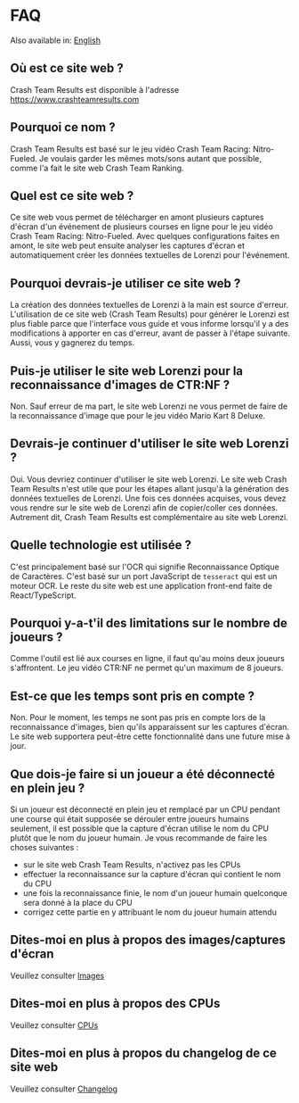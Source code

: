 # FAQ

Also available in: [English](../en/FAQ.md)

## Où est ce site web ?

Crash Team Results est disponible à l'adresse https://www.crashteamresults.com

## Pourquoi ce nom ?

Crash Team Results est basé sur le jeu vidéo Crash Team Racing: Nitro-Fueled. Je voulais garder les mêmes mots/sons autant que possible, comme l'a fait le site web Crash Team Ranking.

## Quel est ce site web ?

Ce site web vous permet de télécharger en amont plusieurs captures d'écran d'un événement de plusieurs courses en ligne pour le jeu vidéo Crash Team Racing: Nitro-Fueled. Avec quelques configurations faites en amont, le site web peut ensuite analyser les captures d'écran et automatiquement créer les données textuelles de Lorenzi pour l'événement.

## Pourquoi devrais-je utiliser ce site web ?

La création des données textuelles de Lorenzi à la main est source d'erreur. L'utilisation de ce site web (Crash Team Results) pour générer le Lorenzi est plus fiable parce que l'interface vous guide et vous informe lorsqu'il y a des modifications à apporter en cas d'erreur, avant de passer à l'étape suivante. Aussi, vous y gagnerez du temps.

## Puis-je utiliser le site web Lorenzi pour la reconnaissance d'images de CTR:NF ?

Non. Sauf erreur de ma part, le site web Lorenzi ne vous permet de faire de la reconnaissance d'image que pour le jeu vidéo Mario Kart 8 Deluxe.

## Devrais-je continuer d'utiliser le site web Lorenzi ?

Oui. Vous devriez continuer d'utiliser le site web Lorenzi. Le site web Crash Team Results n'est utile que pour les étapes allant jusqu'à la génération des données textuelles de Lorenzi. Une fois ces données acquises, vous devez vous rendre sur le site web de Lorenzi afin de copier/coller ces données. Autrement dit, Crash Team Results est complémentaire au site web Lorenzi.

## Quelle technologie est utilisée ?

C'est principalement basé sur l'OCR qui signifie Reconnaissance Optique de Caractères. C'est basé sur un port JavaScript de `tesseract` qui est un moteur OCR. Le reste du site web est une application front-end faite de React/TypeScript.

## Pourquoi y-a-t'il des limitations sur le nombre de joueurs ?

Comme l'outil est lié aux courses en ligne, il faut qu'au moins deux joueurs s'affrontent. Le jeu vidéo CTR:NF ne permet qu'un maximum de 8 joueurs.

## Est-ce que les temps sont pris en compte ?

Non. Pour le moment, les temps ne sont pas pris en compte lors de la reconnaissance d'images, bien qu'ils apparaissent sur les captures d'écran. Le site web supportera peut-être cette fonctionnalité dans une future mise à jour.

## Que dois-je faire si un joueur a été déconnecté en plein jeu ?

Si un joueur est déconnecté en plein jeu et remplacé par un CPU pendant une course qui était supposée se dérouler entre joueurs humains seulement, il est possible que la capture d'écran utilise le nom du CPU plutôt que le nom du joueur humain. Je vous recommande de faire les choses suivantes :
- sur le site web Crash Team Results, n'activez pas les CPUs
- effectuer la reconnaissance sur la capture d'écran qui contient le nom du CPU
- une fois la reconnaissance finie, le nom d'un joueur humain quelconque sera donné à la place du CPU
- corrigez cette partie en y attribuant le nom du joueur humain attendu 

## Dites-moi en plus à propos des images/captures d'écran

Veuillez consulter [Images](./Images.md)

## Dites-moi en plus à propos des CPUs

Veuillez consulter [CPUs](./CPUs.md)

## Dites-moi en plus à propos du changelog de ce site web

Veuillez consulter [Changelog](./Changelog.md)